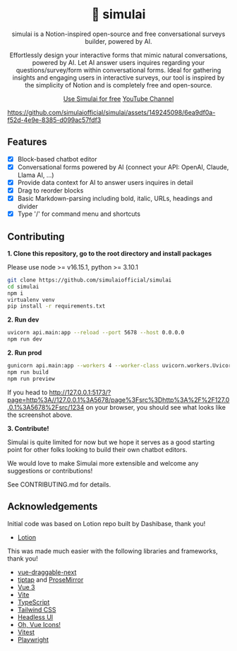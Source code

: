 <h1 align="center"><b>🤖 simulai</b></h1>
<p align="center">
  simulai is a Notion-inspired open-source and free conversational surveys builder, powered by AI.
</p>
<p align="center">
  Effortlessly design your interactive forms that mimic natural conversations, powered by AI. Let AI answer users inquires regarding your questions/survey/form within conversational forms. Ideal for gathering insights and engaging users in interactive surveys, our tool is inspired by the simplicity of Notion and is completely free and open-source.
</p>
<p align="center">
  <a href="https://www.simulai.co" target="_blank">Use Simulai for free</a>
  <a href="https://www.youtube.com/@simulai" target="_blank">YouTube Channel</a>
</p>

<p align="center">



https://github.com/simulaiofficial/simulai/assets/149245098/6ea9df0a-f52d-4e9e-8385-d099ac57fdf3



</p>

## Features

- [x] Block-based chatbot editor
- [x] Conversational forms powered by AI (connect your API: OpenAI, Claude, Llama AI, ...)
- [x] Provide data context for AI to answer users inquires in detail
- [x] Drag to reorder blocks
- [x] Basic Markdown-parsing including bold, italic, URLs, headings and divider
- [x] Type '/' for command menu and shortcuts

## Contributing

**1. Clone this repository, go to the root directory and install packages**

Please use node >= v16.15.1, python >= 3.10.1

```bash
git clone https://github.com/simulaiofficial/simulai
cd simulai
npm i
virtualenv venv
pip install -r requirements.txt
```

**2. Run dev**

```bash
uvicorn api.main:app --reload --port 5678 --host 0.0.0.0
npm run dev
```

**2. Run prod**

```bash
gunicorn api.main:app --workers 4 --worker-class uvicorn.workers.UvicornWorker --bind 0.0.0.0:5678 --daemon
npm run build
npm run preview
```

If you head
to http://127.0.0.1:5173/?page=http%3A//127.0.0.1%3A5678/page%3Fsrc%3Dhttp%3A%2F%2F127.0.0.1%3A5678%2Fsrc/1234 on
your browser, you should see what looks like the screenshot above.

**3. Contribute!**

Simulai is quite limited for now but we hope it serves as a good starting point for other folks looking to build their
own chatbot editors.

We would love to make Simulai more extensible and welcome any suggestions or contributions!

See CONTRIBUTING.md for details.

## Acknowledgements

Initial code was based on Lotion repo built by Dashibase, thank you!

- [Lotion](https://github.com/Dashibase/lotion)

This was made much easier with the following libraries and frameworks, thank you!

- [vue-draggable-next](https://github.com/anish2690/vue-draggable-next)
- [tiptap](https://tiptap.dev/) and [ProseMirror](https://prosemirror.net/)
- [Vue 3](https://vuejs.org/)
- [Vite](https://vitejs.dev/)
- [TypeScript](https://www.typescriptlang.org/)
- [Tailwind CSS](https://tailwindcss.com/)
- [Headless UI](https://headlessui.dev/)
- [Oh, Vue Icons!](https://oh-vue-icons.js.org/)
- [Vitest](https://vitest.dev/)
- [Playwright](https://playwright.dev/)
